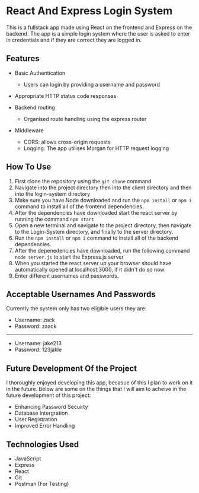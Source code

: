 # React And Express Login System
This is a fullstack app made using React on the frontend and Express on the backend. The app is a simple login system where the user is asked to enter in credentials and if they are correct they are logged in.

## Features
- Basic Authentication 
    - Users can login by providing a username and password

- Appropriate HTTP status code responses

- Backend routing
    - Organised route handling using the express router
    
- Middleware
    - CORS: allows cross-origin requests 
    - Logging: The app utilises Morgan for HTTP request logging

## How To Use
1. First clone the repository using the `git clone` command
2. Navigate into the project directory then into the client directory and then into the login-system directory
3. Make sure you have Node downloaded and run the `npm install` or `npm i` command to install all of the frontend dependencies.
4. After the dependencies have downloaded start the react server by running the command `npm start`
5. Open a new terminal and navigate to the project directory, then navigate to the Login-System directory, and finally to the server directory.
6. Run the `npm install` or `npm i` command to install all of the backend dependencies.
7. After the depenedencies have downloaded, run the following command `node server.js` to start the Express.js server
8. When you started the react server up your browser should have automatically opened at localhost:3000, if it didn't do so now.
9. Enter different usernames and passwords.

## Acceptable Usernames And Passwords
Currently the system only has two eligible users they are:
- Username: zack
- Password: zaack
-------------------------
- Username: jake213
- Password: 123jakle


## Future Development Of the Project
I thoroughly enjoyed developing this app, becasue of this I plan to work on it in the future. Below are some on the things that I will aim to acheive in the future development of this project:
- Enhancing Password Secuirty
- Database Intergration
- User Registration
- Improved Error Handling

## Technologies Used
- JavaScript
- Express
- React
- Git
- Postman (For Testing)
